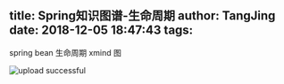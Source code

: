 title: Spring知识图谱-生命周期
author: TangJing
date: 2018-12-05 18:47:43
tags:
---
spring bean 生命周期 xmind 图
<!-- more -->
![upload successful](/images/pasted-1.png)